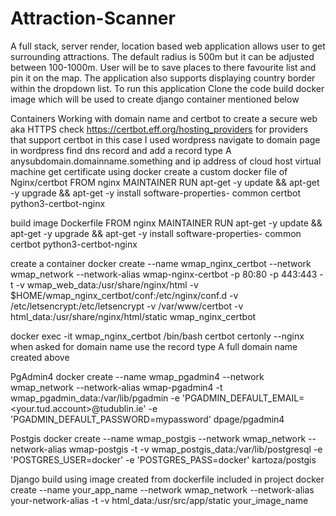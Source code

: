 # Attraction-Scanner
A full stack, server render, location based web application allows user to get surrounding attractions. The default radius is 500m but it can be adjusted between 100-1000m. User will be to save places to there favourite list and pin it on the map. The application also supports displaying country border within the dropdown list.
To run this application 
Clone the code 
build docker image which will be used to create django container mentioned below

Containers
Working with domain name and certbot to create a secure web aka HTTPS 
check https://certbot.eff.org/hosting_providers for providers that support certbot in this case I used wordpress
navigate to domain page in wordpress
find dns record and add a record type A anysubdomain.domainname.something and ip address of cloud host virtual machine
get certificate using docker 
create a custom docker file of Nginx/certbot
FROM nginx
MAINTAINER <Your Name Surname>
RUN apt-get -y update && apt-get -y upgrade && apt-get -y install software-properties-
common certbot python3-certbot-nginx

build image
Dockerfile
FROM nginx
MAINTAINER <Your Name Surname>
RUN apt-get -y update && apt-get -y upgrade && apt-get -y install software-properties-
common certbot python3-certbot-nginx

create a container 
docker create --name wmap_nginx_certbot --network wmap_network --network-alias
wmap-nginx-certbot -p 80:80 -p 443:443 -t -v wmap_web_data:/usr/share/nginx/html -v
$HOME/wmap_nginx_certbot/conf:/etc/nginx/conf.d -v /etc/letsencrypt:/etc/letsencrypt -v
/var/www/certbot -v html_data:/usr/share/nginx/html/static wmap_nginx_certbot

docker exec -it wmap_nginx_certbot /bin/bash
certbot certonly --nginx 
when asked for domain name use the record type A full domain name created above

PgAdmin4 
docker create --name wmap_pgadmin4 --network wmap_network --network-alias wmap-pgadmin4 -t wmap_pgadmin_data:/var/lib/pgadmin -e 'PGADMIN_DEFAULT_EMAIL=<your.tud.account>@tudublin.ie' -e 'PGADMIN_DEFAULT_PASSWORD=mypassword' dpage/pgadmin4

Postgis 
docker create --name wmap_postgis --network wmap_network --network-alias wmap-postgis -t -v wmap_postgis_data:/var/lib/postgresql -e 'POSTGRES_USER=docker' -e 'POSTGRES_PASS=docker' kartoza/postgis

Django build using image created from dockerfile included in project
docker create --name your_app_name --network wmap_network --network-alias your-network-alias -t -v html_data:/usr/src/app/static your_image_name 
